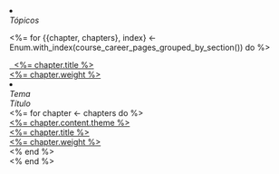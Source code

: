 <div class="container career-container">
  <li class="list-group-item">
    <div class="row">
      <div class="col-md-3">
        <em>Tópicos</em>
      </div>
    </div>
  </li>

  <%= for {{chapter, chapters}, index} <- Enum.with_index(course_career_pages_grouped_by_section()) do %>
    <div class="accordion" id="career-<%= index %>">
      <div class="card">
        <div class="card-header">
          <a class="list-group-item list-group-item-action text-left" data-toggle="collapse"
            data-target="#career-<%= index %>-contents" aria-expanded="false"
            aria-controls="career-<%= index %>-contents" href="#">
            <div class="row">
              <div class="col-md-11">
                <i class="fas fa-angle-down rotate-icon"></i>
                <i class="fas fa-angle-up rotate-icon d-none"></i>&nbsp;
                <%= chapter.title %>
              </div>
              <div class="col-md-1 text-right index--small-right">
                <%= chapter.weight %>
              </div>
            </div>
          </a>
        </div>
        <div id="career-<%= index %>-contents" class="collapse" data-parent="#career-<%= index %>">
          <li class="list-group-item">
            <div class="row">
              <div class="col-md-4">
                <em>Tema</em>
              </div>
              <div class="col-md-8 text-left">
                <em>Título</em>
              </div>
            </div>
          </li>
          <%= for chapter <- chapters do %>
            <a class="list-group-item list-group-item-action text-left" href="<%= handle_path(chapter) %>">
              <div class="row">
                <div class="col-md-4">
                  <%= chapter.content.theme %>
                </div>
                <div class="col-md-7">
                  <%= chapter.title %>
                </div>
                <div class="col-md-1 text-right index--small-right">
                  <%= chapter.weight %>
                </div>
              </div>
            </a>
          <% end %>
        </div>
      </div>
    </div>
  <% end %>
</div>
